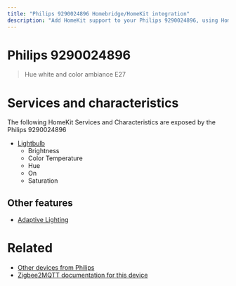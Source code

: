 ```yaml
---
title: "Philips 9290024896 Homebridge/HomeKit integration"
description: "Add HomeKit support to your Philips 9290024896, using Homebridge, Zigbee2MQTT and homebridge-z2m."
---
```

<!---
This file has been GENERATED using src/docgen/docgen.ts
DO NOT EDIT THIS FILE MANUALLY!
-->
# Philips 9290024896
> Hue white and color ambiance E27


# Services and characteristics
The following HomeKit Services and Characteristics are exposed by
the Philips 9290024896

* [Lightbulb](../../light.md)
  * Brightness
  * Color Temperature
  * Hue
  * On
  * Saturation


## Other features
* [Adaptive Lighting](../../light.md)


# Related
* [Other devices from Philips](../index.md#philips)
* [Zigbee2MQTT documentation for this device](https://www.zigbee2mqtt.io/devices/9290024896.html)